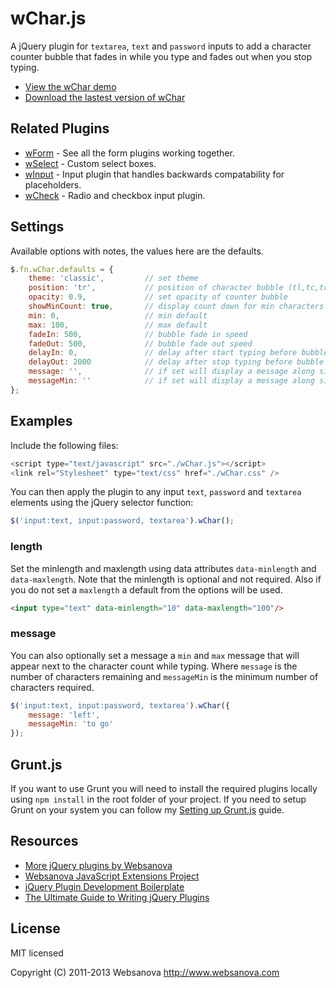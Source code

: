 # wChar.js

A jQuery plugin for `textarea`, `text` and `password` inputs to add a character counter bubble that fades in while you type and fades out when you stop typing.

* [View the wChar demo](http://wchar.websanova.com)
* [Download the lastest version of wChar](https://github.com/websanova/wChar/tags)


## Related Plugins

* [wForm](http://wform.websanova.com) - See all the form plugins working together.
* [wSelect](http://wselect.websanova.com) - Custom select boxes.
* [wInput](http://winput.websanova.com) - Input plugin that handles backwards compatability for placeholders.
* [wCheck](http://wcheck.websanova.com) - Radio and checkbox input plugin.


## Settings

Available options with notes, the values here are the defaults.

```js
$.fn.wChar.defaults = {
    theme: 'classic',         // set theme
    position: 'tr',           // position of character bubble (tl,tc,tr,rt,rm,rb,br,bc,bl,lb,lm,lt)
    opacity: 0.9,             // set opacity of counter bubble
    showMinCount: true,       // display count down for min characters
    min: 0,                   // min default
    max: 100,                 // max default
    fadeIn: 500,              // bubble fade in speed
    fadeOut: 500,             // bubble fade out speed
    delayIn: 0,               // delay after start typing before bubble fades in
    delayOut: 2000            // delay after stop typing before bubble fades out
    message: '',              // if set will display a message along side max number of characters
    messageMin: ''            // if set will display a message along side min number of characters
};
```

## Examples

Include the following files:

```js
<script type="text/javascript" src="./wChar.js"></script>
<link rel="Stylesheet" type="text/css" href="./wChar.css" />
```

You can then apply the plugin to any input `text`, `password` and `textarea` elements using the jQuery selector function:

```js
$('input:text, input:password, textarea').wChar();
```

### length

Set the minlength and maxlength using data attributes `data-minlength` and `data-maxlength`.  Note that the minlength is optional and not required.  Also if you do not set a `maxlength` a default from the options will be used.

```html
<input type="text" data-minlength="10" data-maxlength="100"/>
```

### message

You can also optionally set a message a `min` and `max` message that will appear next to the character count while typing.  Where `message` is the number of characters remaining and `messageMin` is the minimum number of characters required.

```js
$('input:text, input:password, textarea').wChar({
    message: 'left',
    messageMin: 'to go'
});
```

## Grunt.js

If you want to use Grunt you will need to install the required plugins locally using `npm install` in the root folder of your project.  If you need to setup Grunt on your system you can follow my [Setting up Grunt.js](http://www.websanova.com/blog/javascript/how-to-setup-grunt) guide.


## Resources

* [More jQuery plugins by Websanova](http://websanova.com/plugins)
* [Websanova JavaScript Extensions Project](http://websanova.com/extensions)
* [jQuery Plugin Development Boilerplate](http://wboiler.websanova.com)
* [The Ultimate Guide to Writing jQuery Plugins](http://www.websanova.com/blog/jquery/the-ultimate-guide-to-writing-jquery-plugins)


## License

MIT licensed

Copyright (C) 2011-2013 Websanova http://www.websanova.com